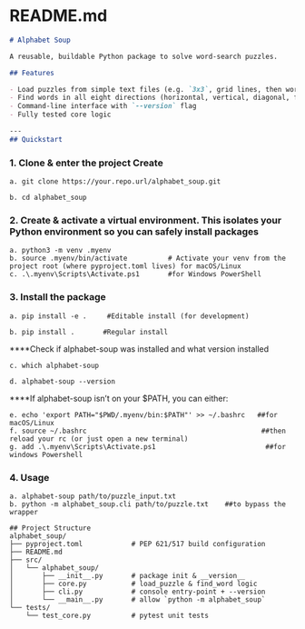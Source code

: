 
# README.md
```markdown
# Alphabet Soup

A reusable, buildable Python package to solve word-search puzzles.

## Features

- Load puzzles from simple text files (e.g. `3x3`, grid lines, then word list)
- Find words in all eight directions (horizontal, vertical, diagonal, forwards & backwards)
- Command-line interface with `--version` flag
- Fully tested core logic

---
## Quickstart
```
### 1. Clone & enter the project Create

    a. git clone https://your.repo.url/alphabet_soup.git

    b. cd alphabet_soup

### 2. Create & activate a virtual environment. This isolates your Python environment so you can safely install packages
    a. python3 -m venv .myenv
    b. source .myenv/bin/activate          # Activate your venv from the project root (where pyproject.toml lives) for macOS/Linux
    c. .\.myenv\Scripts\Activate.ps1       #for Windows PowerShell

### 3. Install the package
    a. pip install -e .     #Editable install (for development)

    b. pip install .       #Regular install
  ****Check if alphabet-soup was installed and what version installed

    c. which alphabet-soup

    d. alphabet-soup --version

****If alphabet-soup isn’t on your $PATH, you can either:

    e. echo 'export PATH="$PWD/.myenv/bin:$PATH"' >> ~/.bashrc   ##for  macOS/Linux
    f. source ~/.bashrc                                           ##then reload your rc (or just open a new terminal)
    g. add .\.myenv\Scripts\Activate.ps1                           ##for windows Powershell


### 4. Usage
    a. alphabet-soup path/to/puzzle_input.txt
    b. python -m alphabet_soup.cli path/to/puzzle.txt    ##to bypass the wrapper

```
## Project Structure
alphabet_soup/
├── pyproject.toml            # PEP 621/517 build configuration
├── README.md
├── src/
│   └── alphabet_soup/
│       ├── __init__.py       # package init & __version__
│       ├── core.py           # load_puzzle & find_word logic
│       ├── cli.py            # console entry-point + --version
│       └── __main__.py       # allow `python -m alphabet_soup`
└── tests/
    └── test_core.py          # pytest unit tests
